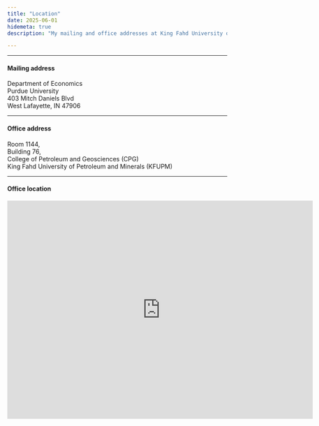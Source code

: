 ```yaml
---
title: "Location"
date: 2025-06-01
hidemeta: true
description: "My mailing and office addresses at King Fahd University of Petroleum and Minerals (KFUPM)."

---
```


---

#### Mailing address

Department of Economics  <br>
Purdue University <br>
403 Mitch Daniels Blvd<br>
West Lafayette, IN 47906

---

#### Office address

Room 1144, <br>
Building 76, <br>
College of Petroleum and Geosciences (CPG)  <br>
King Fahd University of Petroleum and Minerals (KFUPM)

---

#### Office location

<iframe src="https://www.google.com/maps/embed?pb=!1m18!1m12!1m3!1d10470.896334563153!2d12.085487114429176!3d48.99680799095555!2m3!1f0!2f0!3f0!3m2!1i1024!2i768!4f13.1!3m3!1m2!1s0x479fc1126394f30f%3A0xb4c5000594ee5334!2sUniversity%20of%20Regensburg!5e0!3m2!1sen!2sus!4v1714871932562!5m2!1sen!2sus" 
width="700" height="500" style="border:0;" allowfullscreen="" loading="lazy"></iframe>


